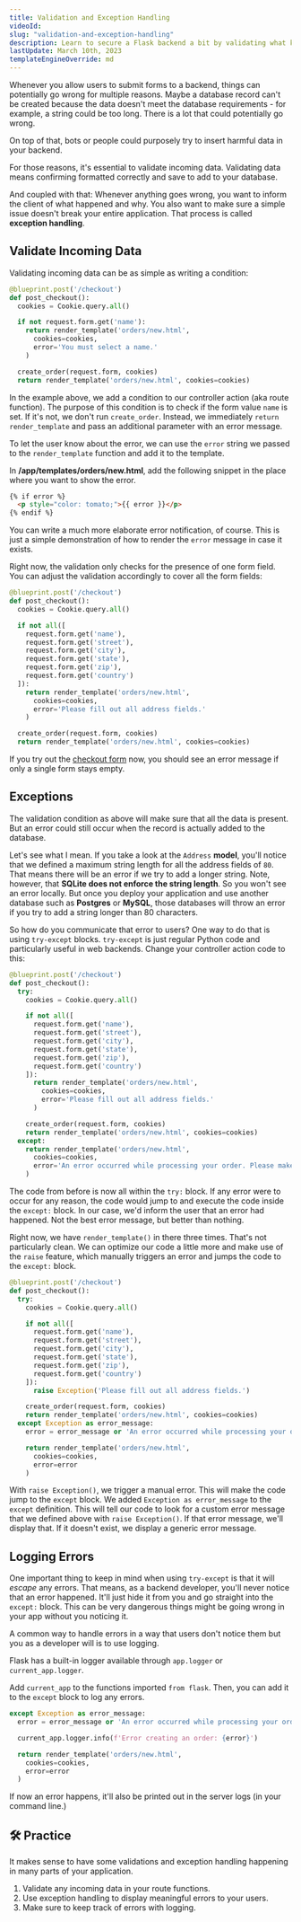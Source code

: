 ```yaml
---
title: Validation and Exception Handling
videoId:
slug: "validation-and-exception-handling"
description: Learn to secure a Flask backend a bit by validating what kind of data can be submitted to the backend.
lastUpdate: March 10th, 2023
templateEngineOverride: md
---
```


Whenever you allow users to submit forms to a backend, things can potentially go wrong for multiple reasons. Maybe a database record can't be created because the data doesn't meet the database requirements - for example, a string could be too long. There is a lot that could potentially go wrong.

On top of that, bots or people could purposely try to insert harmful data in your backend. 

For those reasons, it's essential to validate incoming data. Validating data means confirming formatted correctly and save to add to your database.

And coupled with that: Whenever anything goes wrong, you want to inform the client of what happened and why. You also want to make sure a simple issue doesn't break your entire application. That process is called **exception handling**.

## Validate Incoming Data

Validating incoming data can be as simple as writing a condition: 

```py
@blueprint.post('/checkout')
def post_checkout():
  cookies = Cookie.query.all()

  if not request.form.get('name'):
    return render_template('orders/new.html', 
      cookies=cookies,
      error='You must select a name.'
    )

  create_order(request.form, cookies)
  return render_template('orders/new.html', cookies=cookies)
```

In the example above, we add a condition to our controller action (aka route function). The purpose of this condition is to check if the form value `name` is set. If it's not, we don't run `create_order`. Instead, we immediately `return render_template` and pass an additional parameter with an error message.

To let the user know about the error, we can use the `error` string we passed to the `render_template` function and add it to the template.

In **/app/templates/orders/new.html**, add the following snippet in the place where you want to show the error. 

```html
{% if error %}
  <p style="color: tomato;">{{ error }}</p>
{% endif %}
```

You can write a much more elaborate error notification, of course. This is just a simple demonstration of how to render the `error` message in case it exists.

Right now, the validation only checks for the presence of one form field. You can adjust the validation accordingly to cover all the form fields: 

```py
@blueprint.post('/checkout')
def post_checkout():
  cookies = Cookie.query.all()

  if not all([
    request.form.get('name'),
    request.form.get('street'),
    request.form.get('city'),
    request.form.get('state'),
    request.form.get('zip'),
    request.form.get('country')
  ]):
    return render_template('orders/new.html', 
      cookies=cookies,
      error='Please fill out all address fields.'
    )

  create_order(request.form, cookies)
  return render_template('orders/new.html', cookies=cookies)
```

If you try out the [checkout form](http://127.0.0.1:5000/checkout) now, you should see an error message if only a single form stays empty.

## Exceptions

The validation condition as above will make sure that all the data is present. But an error could still occur when the record is actually added to the database. 

Let's see what I mean. If you take a look at the `Address` **model**, you'll notice that we defined a maximum string length for all the address fields of `80`. That means there will be an error if we try to add a longer string. Note, however, that **SQLite does not enforce the string length**. So you won't see an error locally. But once you deploy your application and use another database such as **Postgres** or **MySQL**, those databases will throw an error if you try to add a string longer than 80 characters.

So how do you communicate that error to users? One way to do that is using `try-except` blocks. `try-except` is just regular Python code and particularly useful in web backends. Change your controller action code to this: 

```py
@blueprint.post('/checkout')
def post_checkout():
  try:
    cookies = Cookie.query.all()

    if not all([
      request.form.get('name'),
      request.form.get('street'),
      request.form.get('city'),
      request.form.get('state'),
      request.form.get('zip'),
      request.form.get('country')
    ]):
      return render_template('orders/new.html', 
        cookies=cookies,
        error='Please fill out all address fields.'
      )

    create_order(request.form, cookies)
    return render_template('orders/new.html', cookies=cookies)
  except:
    return render_template('orders/new.html', 
      cookies=cookies,
      error='An error occurred while processing your order. Please make sure to enter valid data.'
    )
```

The code from before is now all within the `try:` block. If any error were to occur for any reason, the code would jump to and execute the code inside the `except:` block. In our case, we'd inform the user that an error had happened. Not the best error message, but better than nothing. 

Right now, we have `render_template()` in there three times. That's not particularly clean. We can optimize our code a little more and make use of the `raise` feature, which manually triggers an error and jumps the code to the `except:` block.

```py
@blueprint.post('/checkout')
def post_checkout():
  try:
    cookies = Cookie.query.all()

    if not all([
      request.form.get('name'),
      request.form.get('street'),
      request.form.get('city'),
      request.form.get('state'),
      request.form.get('zip'),
      request.form.get('country')
    ]):
      raise Exception('Please fill out all address fields.')

    create_order(request.form, cookies)
    return render_template('orders/new.html', cookies=cookies)
  except Exception as error_message:
    error = error_message or 'An error occurred while processing your order. Please make sure to enter valid data.'

    return render_template('orders/new.html', 
      cookies=cookies,
      error=error
    )
```

With `raise Exception()`, we trigger a manual error. This will make the code jump to the `except` block. We added `Exception as error_message` to the `except` definition. This will tell our code to look for a custom error message that we defined above with `raise Exception()`. If that error message, we'll display that. If it doesn't exist, we display a generic error message. 

## Logging Errors

One important thing to keep in mind when using `try-except` is that it will _escape_ any errors. That means, as a backend developer, you'll never notice that an error happened. It'll just hide it from you and go straight into the `except:` block. This can be very dangerous things might be going wrong in your app without you noticing it. 

A common way to handle errors in a way that users don't notice them but you as a developer will is to use logging.

Flask has a built-in logger available through `app.logger` or `current_app.logger`.

Add `current_app` to the functions imported `from flask`. Then, you can add it to the `except` block to log any errors.

```py
except Exception as error_message:
  error = error_message or 'An error occurred while processing your order. Please make sure to enter valid data.'

  current_app.logger.info(f'Error creating an order: {error}')

  return render_template('orders/new.html', 
    cookies=cookies,
    error=error
  )
```

If now an error happens, it'll also be printed out in the server logs (in your command line.)

## 🛠  Practice 

It makes sense to have some validations and exception handling happening in many parts of your application.

1. Validate any incoming data in your route functions. 
2. Use exception handling to display meaningful errors to your users.
3. Make sure to keep track of errors with logging. 